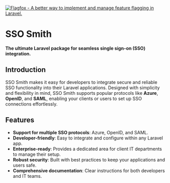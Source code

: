 [![Flagfox - A better way to implement and manage feature flagging in Laravel.](https://github.com/SSO-Smith/marketing-site-vue/blob/main/src/assets/img/github-readme-image.png)](https://www.ssosmith.dev)


# SSO Smith  

**The ultimate Laravel package for seamless single sign-on (SSO) integration.**  

## Introduction  

SSO Smith makes it easy for developers to integrate secure and reliable SSO functionality into their Laravel applications. Designed with simplicity and flexibility in mind, SSO Smith supports popular protocols like **Azure**, **OpenID**, and **SAML**, enabling your clients or users to set up SSO connections effortlessly.  

## Features  

- **Support for multiple SSO protocols**: Azure, OpenID, and SAML.  
- **Developer-friendly**: Easy to integrate and configure within any Laravel app.  
- **Enterprise-ready**: Provides a dedicated area for client IT departments to manage their setup.  
- **Robust security**: Built with best practices to keep your applications and users safe.  
- **Comprehensive documentation**: Clear instructions for both developers and IT teams.  
